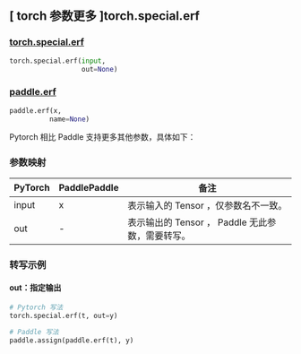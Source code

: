 ## [ torch 参数更多 ]torch.special.erf

### [torch.special.erf](https://pytorch.org/docs/stable/special.html?highlight=torch+special+erf#torch.special.erf)

```python
torch.special.erf(input,
                  out=None)
```

### [paddle.erf](https://www.paddlepaddle.org.cn/documentation/docs/zh/api/paddle/erf_cn.html)

```python
paddle.erf(x,
          name=None)
```

Pytorch 相比 Paddle 支持更多其他参数，具体如下：
### 参数映射
| PyTorch       | PaddlePaddle | 备注                                                   |
| ------------- | ------------ | ------------------------------------------------------ |
| input          | x         | 表示输入的 Tensor ，仅参数名不一致。                                     |
| out        | -        | 表示输出的 Tensor ， Paddle 无此参数，需要转写。 |

### 转写示例

#### out：指定输出

```python
# Pytorch 写法
torch.special.erf(t, out=y)

# Paddle 写法
paddle.assign(paddle.erf(t), y)
```

